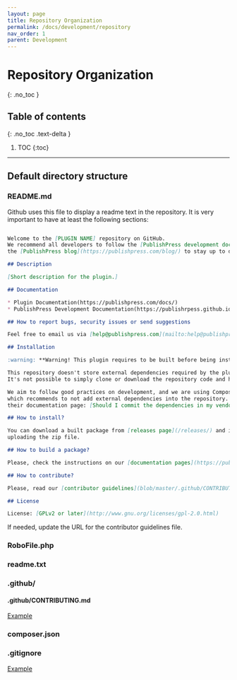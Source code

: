 ```yaml
---
layout: page
title: Repository Organization
permalink: /docs/development/repository
nav_order: 1
parent: Development
---
```


# Repository Organization
{: .no_toc }

## Table of contents
{: .no_toc .text-delta }

1. TOC
{:toc}

---

## Default directory structure

### README.md 

Github uses this file to display a readme text in the repository. It is very important to have at least the following sections:

```markdown

Welcome to the [PLUGIN NAME] repository on GitHub. 
We recommend all developers to follow the [PublishPress development documentation](https://publishpress.github.io) and
the [PublishPress blog](https://publishpress.com/blog/) to stay up to date about the project's guidelines and everything happening in the project.

## Description

[Short description for the plugin.]

## Documentation

* Plugin Documentation(https://publishpress.com/docs/)
* PublishPress Development Documentation(https://publishrpess.github.io)

## How to report bugs, security issues or send suggestions

Feel free to email us via [help@publishpress.com](mailto:help@publishpress.com). We would love to hear you, and will work hard to help you.

## Installation

:warning: **Warning! This plugin requires to be built before being installed!**

This repository doesn't store external dependencies required by the plugin.
It's not possible to simply clone or download the repository code and have a working WordPress plugin.

We aim to follow good practices on development, and we are using Composer as dependency manager,
which recommends to not add external dependencies into the repository. You can find more information on
their documentation page: [Should I commit the dependencies in my vendor directory?](https://getcomposer.org/doc/faqs/should-i-commit-the-dependencies-in-my-vendor-directory.md)

## How to install?

You can download a built package from [releases page](/releases/) and install it on your WordPress sites by
uploading the zip file.

## How to build a package?

Please, check the instructions on our [documentation pages](https://publishpress.github.io/docs/deployment/building).

## How to contribute?

Please, read our [contributor guidelines](blob/master/.github/CONTRIBUTING.md) for more information how you can help improving this awesome plugin.

## License

License: [GPLv2 or later](http://www.gnu.org/licenses/gpl-2.0.html)
```

If needed, update the URL for the contributor guidelines file.

### RoboFile.php


### readme.txt


### .github/


#### .github/CONTRIBUTING.md

[Example](https://github.com/publishpress/publishpress.github.io/blob/master/examples/CONTRIBUTING.md)

### composer.json


### .gitignore

[Example](https://github.com/publishpress/publishpress.github.io/blob/master/examples/.gitignore)
